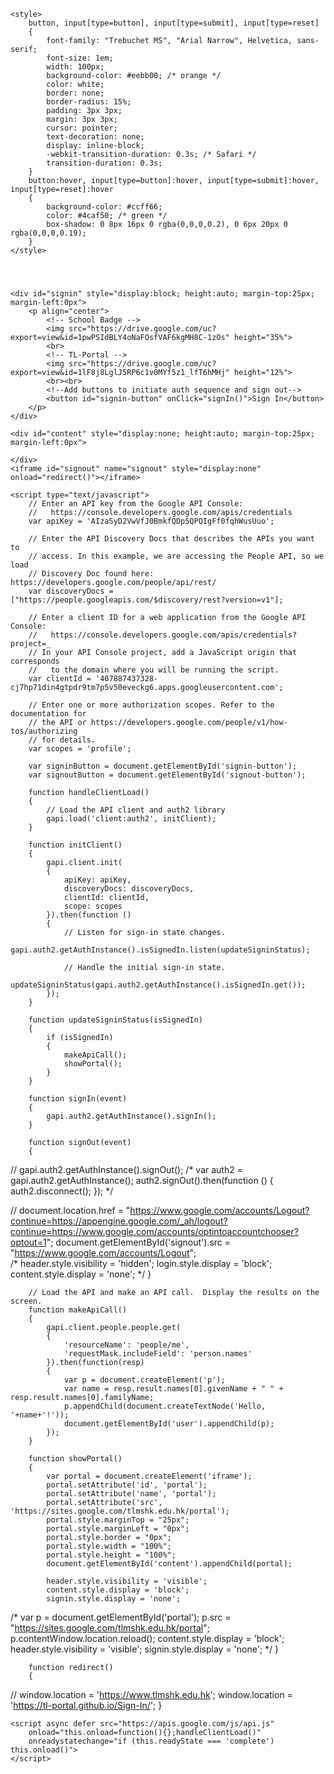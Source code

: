 <html>
<head>
    <title>TL-Portal</title>
    <meta charset='utf-8' />

	<style>    
		button, input[type=button], input[type=submit], input[type=reset]
		{
			font-family: "Trebuchet MS", "Arial Narrow", Helvetica, sans-serif;
			font-size: 1em;
			width: 100px;
			background-color: #eebb00; /* orange */
			color: white;
			border: none;
			border-radius: 15%;
			padding: 3px 3px;
			margin: 3px 3px;
			cursor: pointer;
			text-decoration: none;
			display: inline-block;
			-webkit-transition-duration: 0.3s; /* Safari */
			transition-duration: 0.3s;
		}
		button:hover, input[type=button]:hover, input[type=submit]:hover, input[type=reset]:hover
		{
			background-color: #ccff66;
			color: #4caf50; /* green */
			box-shadow: 0 8px 16px 0 rgba(0,0,0,0.2), 0 6px 20px 0 rgba(0,0,0,0.19);
		}
	</style>

</head>
<body>
	<div id="header" style="visibility:hidden; height:25px; margin-top:0px; margin-left:0px">
        <table width="100%" border="0">
            <tr>
                <td width="44%" align="right">
                	<font face="Arial" size="2">
                        <div id="user"></div>
					</font>
                </td>
                <td width="12%" align="center">
                	<a href="https://sites.google.com/tlmshk.edu.hk/portal" border="0" alt="TL-Portal" target="portal">
                    	<img src="https://drive.google.com/uc?export=view&id=1lF8j8LglJ5RP6c1v0MYf5z1_lfT6hMHj" width="140" height="30">
					</a>
				</td>
                <td width="44%">
                    <button id="signout-button" onClick="signOut()">Sign Out</button>
                </td>
            </tr>
        </table>
	</div>
	
    <div id="signin" style="display:block; height:auto; margin-top:25px; margin-left:0px">
        <p align="center">
        	<!-- School Badge -->
            <img src="https://drive.google.com/uc?export=view&id=1pwPSIdBLY4oNaFOsfVAF6kgMH8C-1zOs" height="35%">
            <br>
        	<!-- TL-Portal -->
        	<img src="https://drive.google.com/uc?export=view&id=1lF8j8LglJ5RP6c1v0MYf5z1_lfT6hMHj" height="12%">
            <br><br>
            <!--Add buttons to initiate auth sequence and sign out-->
            <button id="signin-button" onClick="signIn()">Sign In</button>
        </p>
	</div>
    
    <div id="content" style="display:none; height:auto; margin-top:25px; margin-left:0px">
<!--	
        <iframe 
        	id="portal" 
            name="portal" 
            title="TL-Portal" 
            style="border:0px; width:100%; height:100%; margin-top:0px; margin-left:0px">
        </iframe>
-->    
	</div>
    <iframe id="signout" name="signout" style="display:none" onload="redirect()"></iframe>
    
    <script type="text/javascript">
		// Enter an API key from the Google API Console:
		//   https://console.developers.google.com/apis/credentials
		var apiKey = 'AIzaSyD2VwVfJ0BmkfQDp5QPQIgFf0fqhWusUuo';
		
		// Enter the API Discovery Docs that describes the APIs you want to
		// access. In this example, we are accessing the People API, so we load
		// Discovery Doc found here: https://developers.google.com/people/api/rest/
		var discoveryDocs = ["https://people.googleapis.com/$discovery/rest?version=v1"];
		
		// Enter a client ID for a web application from the Google API Console:
		//   https://console.developers.google.com/apis/credentials?project=_
		// In your API Console project, add a JavaScript origin that corresponds
		//   to the domain where you will be running the script.
		var clientId = '407887437328-cj7hp71din4gtpdr9tm7p5v50eveckg6.apps.googleusercontent.com';
		
		// Enter one or more authorization scopes. Refer to the documentation for
		// the API or https://developers.google.com/people/v1/how-tos/authorizing
		// for details.
		var scopes = 'profile';
		
		var signinButton = document.getElementById('signin-button');
		var signoutButton = document.getElementById('signout-button');
		
		function handleClientLoad() 
		{
			// Load the API client and auth2 library
			gapi.load('client:auth2', initClient);
		}
		
		function initClient() 
		{
			gapi.client.init(
			{
				apiKey: apiKey,
				discoveryDocs: discoveryDocs,
				clientId: clientId,
				scope: scopes
			}).then(function () 
			{
				// Listen for sign-in state changes.
				gapi.auth2.getAuthInstance().isSignedIn.listen(updateSigninStatus);
				
				// Handle the initial sign-in state.
				updateSigninStatus(gapi.auth2.getAuthInstance().isSignedIn.get());
			});
		}
		
		function updateSigninStatus(isSignedIn) 
		{
			if (isSignedIn) 
			{
				makeApiCall();
				showPortal();
			} 
		}
		
		function signIn(event) 
		{
			gapi.auth2.getAuthInstance().signIn();
		}
		
		function signOut(event) 
		{	
//			gapi.auth2.getAuthInstance().signOut();
/*
			var auth2 = gapi.auth2.getAuthInstance();
			auth2.signOut().then(function ()
			{
				auth2.disconnect();
			});
*/

//			document.location.href = "https://www.google.com/accounts/Logout?continue=https://appengine.google.com/_ah/logout?continue=https://www.google.com/accounts/optintoaccountchooser?optout=1";
			document.getElementById('signout').src = "https://www.google.com/accounts/Logout";			
/*
			header.style.visibility = 'hidden';
			login.style.display = 'block';
			content.style.display = 'none';	
*/
		}

		// Load the API and make an API call.  Display the results on the screen.
		function makeApiCall() 
		{
			gapi.client.people.people.get(
			{
				'resourceName': 'people/me',
				'requestMask.includeField': 'person.names'
			}).then(function(resp) 
			{
				var p = document.createElement('p');
				var name = resp.result.names[0].givenName + " " + resp.result.names[0].familyName;
				p.appendChild(document.createTextNode('Hello, '+name+'!'));
				document.getElementById('user').appendChild(p);
			});
		}
		
		function showPortal() 
		{
			var portal = document.createElement('iframe');
			portal.setAttribute('id', 'portal');
			portal.setAttribute('name', 'portal');
			portal.setAttribute('src', 'https://sites.google.com/tlmshk.edu.hk/portal');
			portal.style.marginTop = "25px";
			portal.style.marginLeft = "0px";
			portal.style.border = "0px";
			portal.style.width = "100%";
			portal.style.height = "100%";
			document.getElementById('content').appendChild(portal);

			header.style.visibility = 'visible';
			content.style.display = 'block';
			signin.style.display = 'none';

/*
			var p = document.getElementById('portal');
			p.src = "https://sites.google.com/tlmshk.edu.hk/portal";
			p.contentWindow.location.reload();
			content.style.display = 'block';
			header.style.visibility = 'visible';
			signin.style.display = 'none';
*/
		}
		
		function redirect()
		{
//			window.location = 'https://www.tlmshk.edu.hk';
			window.location = 'https://tl-portal.github.io/Sign-In/';
		}
	</script>
    
    <script async defer src="https://apis.google.com/js/api.js" 
        onload="this.onload=function(){};handleClientLoad()" 
        onreadystatechange="if (this.readyState === 'complete') this.onload()">
    </script>
</body>
</html>
